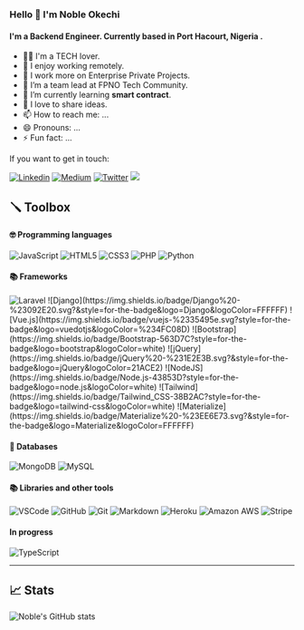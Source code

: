 ### Hello 👋 I'm Noble Okechi

#### I'm a Backend Engineer. Currently based in Port Hacourt, Nigeria .
- 🕵🏻‍ I'm a TECH lover.
- 🌱 I enjoy working remotely.
- 🤔 I work more on Enterprise Private Projects.
- 🔭 I’m a team lead at FPNO Tech Community.
- 👯 I’m currently learning **smart contract**.
- 💬 I love to share ideas.
- 📫 How to reach me: ...
- 😄 Pronouns: ...
- ⚡ Fun fact: ...

If you want to get in touch:

[![Linkedin](https://img.shields.io/badge/LinkedIn-0077B5?style=for-the-badge&logo=linkedin&logoColor=white)](www.linkedin.com/in/noble-okechi)
[![Medium](https://img.shields.io/badge/Medium-12100E?style=for-the-badge&logo=medium&logoColor=white)](https://ccobo.medium.com/)
[![Twitter](https://img.shields.io/badge/Twitter-1DA1F2?style=for-the-badge&logo=twitter&logoColor=white)](https://twitter.com/noble_okechi)
[<img src="https://img.shields.io/badge/instagram-%23E4405F.svg?&style=for-the-badge&logo=instagram&logoColor=white">](https://www.instagram.com/noble_okechi/)
<!--
[<img src="https://img.shields.io/badge/Portfolio-%23000000.svg?&style=for-the-badge">](https://bit.ly/atuohaa/) -->


## 🪛 Toolbox

#### 🤓  Programming languages 

![JavaScript](https://img.shields.io/badge/JavaScript-F7DF1E?style=for-the-badge&logo=javascript&logoColor=black)
![HTML5](https://img.shields.io/badge/HTML5-E34F26?style=for-the-badge&logo=html5&logoColor=white)
![CSS3](https://img.shields.io/badge/CSS3-1572B6?style=for-the-badge&logo=css3&logoColor=white)
<img alt="PHP" src="https://img.shields.io/badge/php-%23777BB4.svg?&style=for-the-badge&logo=php&logoColor=white"/>
![Python](https://img.shields.io/badge/Python-14354C?style=for-the-badge&logo=python&logoColor=white)


#### 📚 Frameworks
<img alt="Laravel" src="https://img.shields.io/badge/laravel-%23FF2D20.svg?&style=for-the-badge&logo=laravel&logoColor=white"/>
![Django](https://img.shields.io/badge/Django%20-%23092E20.svg?&style=for-the-badge&logo=Django&logoColor=FFFFFF)
![Vue.js](https://img.shields.io/badge/vuejs-%2335495e.svg?style=for-the-badge&logo=vuedotjs&logoColor=%234FC08D)
![Bootstrap](https://img.shields.io/badge/Bootstrap-563D7C?style=for-the-badge&logo=bootstrap&logoColor=white)
![jQuery](https://img.shields.io/badge/jQuery%20-%231E2E3B.svg?&style=for-the-badge&logo=jQuery&logoColor=21ACE2)
![NodeJS](https://img.shields.io/badge/Node.js-43853D?style=for-the-badge&logo=node.js&logoColor=white)
![Tailwind](https://img.shields.io/badge/Tailwind_CSS-38B2AC?style=for-the-badge&logo=tailwind-css&logoColor=white)
![Materialize](https://img.shields.io/badge/Materialize%20-%23EE6E73.svg?&style=for-the-badge&logo=Materialize&logoColor=FFFFFF)

#### 📖  Databases
![MongoDB](https://img.shields.io/badge/MongoDB%20-%233F2E1E.svg?&style=for-the-badge&logo=MongoDB&logoColor=47A248)
![MySQL](https://img.shields.io/badge/MySQL%20-%2300758F.svg?&style=for-the-badge&logo=MySQL&logoColor=FFFFFF)

#### 📚 Libraries and other tools 
![VSCode](https://img.shields.io/badge/VSCode%20-%232B2B30.svg?&style=for-the-badge&logo=Visual%20Studio%20Code&logoColor=007ACC) 
![GitHub](https://img.shields.io/badge/GitHub%20-%23181717.svg?&style=for-the-badge&logo=GitHub&logoColor=FFFFFF)
![Git](https://img.shields.io/badge/Git%20-%23302F2F.svg?&style=for-the-badge&logo=Git&logoColor=F05032) 
![Markdown](https://img.shields.io/badge/markdown-%23000000.svg?&style=for-the-badge&logo=markdown&logoColor=white)
![Heroku](https://img.shields.io/badge/Heroku%20-%23430098.svg?&style=for-the-badge&logo=Heroku&logoColor=FFFFFF) 
![Amazon AWS](https://img.shields.io/badge/Amazon%20AWS%20-%23232F3E.svg?&style=for-the-badge&logo=Amazon%20AWS&logoColor=FF9900) 
![Stripe](https://img.shields.io/badge/Stripe%20-%23646EDE.svg?&style=for-the-badge&logo=Stripe&logoColor=FFFFFF) 

#### In progress
![TypeScript](https://img.shields.io/badge/-TypeScript-blue)

---
## 📈 Stats

![Noble's GitHub stats](https://github-readme-stats.vercel.app/api?username=noblefresh&theme=omni&show_icons=true)


<!--
## 😎 Here you have some of recent my projects: 
- [Styx](https://styx-shoes.herokuapp.com/)
- [Hacker News Challenge](https://hacker-news-challenge.vercel.app/)
- [Puppy Rush](https://carolinacobo.github.io/puppy-rush/)
- [Portfolio](https://www.carolinacobo.com/)
- [La Biblioteca](https://la-biblioteca-ms3.herokuapp.com/)
- [Carol's Kitchen](https://carolinacobo.github.io/CarolsKitchen/)


-->

<!--
**noblefresh/noblefresh** is a ✨ _special_ ✨ repository because its `README.md` (this file) appears on your GitHub profile.

Here are some ideas to get you started:

- 🔭 I’m currently working on ...
- 🌱 I’m currently learning ...
- 👯 I’m looking to collaborate on ...
- 🤔 I’m looking for help with ...
- 💬 Ask me about ...
- 📫 How to reach me: ...
- 😄 Pronouns: ...
- ⚡ Fun fact: ...
-->
